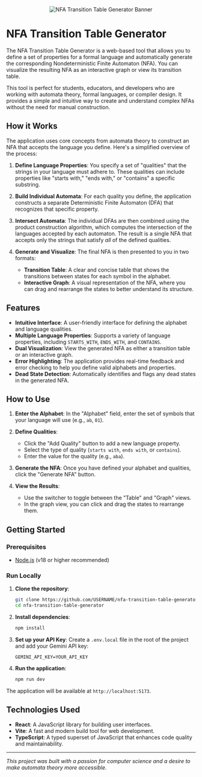 <div align="center">
  <img alt="NFA Transition Table Generator Banner" src="https://github.com/user-attachments/assets/0aa67016-6eaf-458a-adb2-6e31a0763ed6" />
</div>

# NFA Transition Table Generator

The NFA Transition Table Generator is a web-based tool that allows you to define a set of properties for a formal language and automatically generate the corresponding Nondeterministic Finite Automaton (NFA). You can visualize the resulting NFA as an interactive graph or view its transition table.

This tool is perfect for students, educators, and developers who are working with automata theory, formal languages, or compiler design. It provides a simple and intuitive way to create and understand complex NFAs without the need for manual construction.

## How it Works

The application uses core concepts from automata theory to construct an NFA that accepts the language you define. Here's a simplified overview of the process:

1.  **Define Language Properties**: You specify a set of "qualities" that the strings in your language must adhere to. These qualities can include properties like "starts with," "ends with," or "contains" a specific substring.

2.  **Build Individual Automata**: For each quality you define, the application constructs a separate Deterministic Finite Automaton (DFA) that recognizes that specific property.

3.  **Intersect Automata**: The individual DFAs are then combined using the product construction algorithm, which computes the intersection of the languages accepted by each automaton. The result is a single NFA that accepts only the strings that satisfy *all* of the defined qualities.

4.  **Generate and Visualize**: The final NFA is then presented to you in two formats:
    *   **Transition Table**: A clear and concise table that shows the transitions between states for each symbol in the alphabet.
    *   **Interactive Graph**: A visual representation of the NFA, where you can drag and rearrange the states to better understand its structure.

## Features

*   **Intuitive Interface**: A user-friendly interface for defining the alphabet and language qualities.
*   **Multiple Language Properties**: Supports a variety of language properties, including `STARTS_WITH`, `ENDS_WITH`, and `CONTAINS`.
*   **Dual Visualization**: View the generated NFA as either a transition table or an interactive graph.
*   **Error Highlighting**: The application provides real-time feedback and error checking to help you define valid alphabets and properties.
*   **Dead State Detection**: Automatically identifies and flags any dead states in the generated NFA.

## How to Use

1.  **Enter the Alphabet**: In the "Alphabet" field, enter the set of symbols that your language will use (e.g., `ab`, `01`).

2.  **Define Qualities**:
    *   Click the "Add Quality" button to add a new language property.
    *   Select the type of quality (`starts with`, `ends with`, or `contains`).
    *   Enter the value for the quality (e.g., `aba`).

3.  **Generate the NFA**: Once you have defined your alphabet and qualities, click the "Generate NFA" button.

4.  **View the Results**:
    *   Use the switcher to toggle between the "Table" and "Graph" views.
    *   In the graph view, you can click and drag the states to rearrange them.

## Getting Started

### Prerequisites

*   [Node.js](https://nodejs.org/) (v18 or higher recommended)

### Run Locally

1.  **Clone the repository**:
    ```bash
    git clone https://github.com/USERNAME/nfa-transition-table-generator.git
    cd nfa-transition-table-generator
    ```

2.  **Install dependencies**:
    ```bash
    npm install
    ```

3.  **Set up your API Key**:
    Create a `.env.local` file in the root of the project and add your Gemini API key:
    ```
    GEMINI_API_KEY=YOUR_API_KEY
    ```

3.  **Run the application**:
    ```bash
    npm run dev
    ```

The application will be available at `http://localhost:5173`.

## Technologies Used

*   **React**: A JavaScript library for building user interfaces.
*   **Vite**: A fast and modern build tool for web development.
*   **TypeScript**: A typed superset of JavaScript that enhances code quality and maintainability.

---

*This project was built with a passion for computer science and a desire to make automata theory more accessible.*
